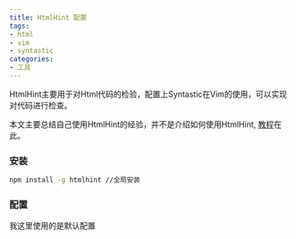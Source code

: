```yaml
---
title: HtmlHint 配置
tags:
- html
- vim
- syntastic
categories:
- 工具
---
```

HtmlHint主要用于对Html代码的检验，配置上Syntastic在Vim的使用，可以实现对代码进行检查。  

本文主要总结自己使用HtmlHint的经验，并不是介绍如何使用HtmlHint, [教程](https://github.com/htmlhint/HTMLHint)在此。

<!-- more -->

### 安装
```bash
npm install -g htmlhint //全局安装
```

### 配置
我这里使用的是默认配置
